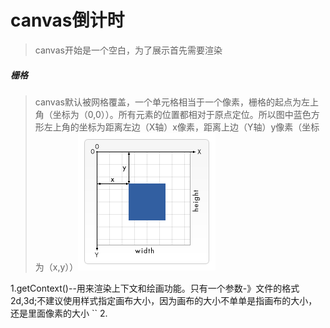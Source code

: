 # canvas倒计时

> canvas开始是一个空白，为了展示首先需要渲染

##### 栅格
> canvas默认被网格覆盖，一个单元格相当于一个像素，栅格的起点为左上角（坐标为（0,0））。所有元素的位置都相对于原点定位。所以图中蓝色方形左上角的坐标为距离左边（X轴）x像素，距离上边（Y轴）y像素（坐标为（x,y））![](img/Canvas_default_grid.png)

1.getContext()--用来渲染上下文和绘画功能。只有一个参数-》文件的格式2d,3d;不建议使用样式指定画布大小，因为画布的大小不单单是指画布的大小，还是里面像素的大小
``
2.